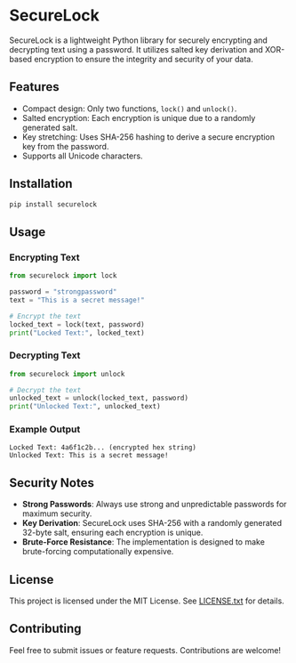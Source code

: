 # SecureLock

SecureLock is a lightweight Python library for securely encrypting and decrypting text using a password. It utilizes salted key derivation and XOR-based encryption to ensure the integrity and security of your data.

## Features
- Compact design: Only two functions, `lock()` and `unlock()`.
- Salted encryption: Each encryption is unique due to a randomly generated salt.
- Key stretching: Uses SHA-256 hashing to derive a secure encryption key from the password.
- Supports all Unicode characters.

## Installation
```bash
pip install securelock
```

## Usage
### Encrypting Text
```python
from securelock import lock

password = "strongpassword"
text = "This is a secret message!"

# Encrypt the text
locked_text = lock(text, password)
print("Locked Text:", locked_text)
```

### Decrypting Text
```python
from securelock import unlock

# Decrypt the text
unlocked_text = unlock(locked_text, password)
print("Unlocked Text:", unlocked_text)
```

### Example Output
```plaintext
Locked Text: 4a6f1c2b... (encrypted hex string)
Unlocked Text: This is a secret message!
```

## Security Notes
- **Strong Passwords**: Always use strong and unpredictable passwords for maximum security.
- **Key Derivation**: SecureLock uses SHA-256 with a randomly generated 32-byte salt, ensuring each encryption is unique.
- **Brute-Force Resistance**: The implementation is designed to make brute-forcing computationally expensive.

## License
This project is licensed under the MIT License. See [LICENSE.txt](LICENSE.txt) for details.

## Contributing
Feel free to submit issues or feature requests. Contributions are welcome!